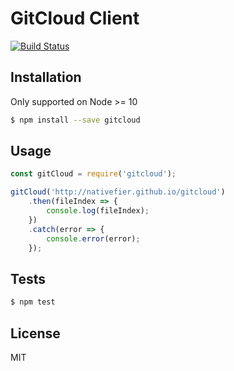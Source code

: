 # GitCloud Client

[![Build Status](https://github.com/nativefier/gitcloud-client/workflows/ci/badge.svg)](https://github.com/nativefier/gitcloud-client/actions?query=workflow%3Aci)

## Installation

Only supported on Node >= 10

```bash
$ npm install --save gitcloud
```

## Usage

```javascript
const gitCloud = require('gitcloud');

gitCloud('http://nativefier.github.io/gitcloud')
    .then(fileIndex => {
        console.log(fileIndex);
    })
    .catch(error => {
        console.error(error);
    });
```

## Tests

```bash
$ npm test
```

## License

MIT
